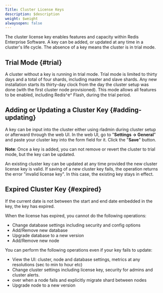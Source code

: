 ```yaml
---
Title: Cluster License Keys
description: $description
weight: $weight
alwaysopen: false
---
```

The cluster license key enables features and capacity within Redis
Enterprise Software. A key can be added, or updated at any time in a
cluster's life cycle. The absence of a key means the cluster is in trial
mode.

Trial Mode {#trial}
----------

A cluster without a key is running in trial mode. Trial mode is limited
to thirty days and a total of four shards, including master and slave
shards. Any new installation starts its thirty-day clock from the day
the cluster setup was done (with the first cluster node provisioned).
This mode allows all features to be enabled, including Redis^e^ Flash,
during the trial period.

Adding or Updating a Cluster Key {#adding-updating}
--------------------------------

A key can be input into the cluster either using rladmin during cluster
setup or afterward through the web UI. In the web UI, go to "**Settings
-\> General**" and paste your cluster key into the form field for it.
Click the "**Save**" button.

**Note**: Once a key is added, you can not remove or revert the cluster
to trial mode, but the key can be updated.

An existing cluster key can be updated at any time provided the new
cluster license key is valid. If saving of a new cluster key fails, the
operation returns the error "invalid license key". In this case, the
existing key stays in effect.

Expired Cluster Key {#expired}
-------------------

If the current date is not between the start and end date embedded in
the key, the key has expired.

When the license has expired, you cannot do the following operations:

-   Change database settings including security and config options
-   Add/Remove new database
-   Upgrade database to a new version
-   Add/Remove new node

You can perform the following operations even if your key fails to
update:

-   View the UI: cluster, node and database settings, metrics at any
    resolutions (sec to min to hour etc)
-   Change cluster settings including license key, security for admins
    and cluster alerts.
-   over when a node fails and explicitly migrate shard between nodes
-   Upgrade node to a new version
